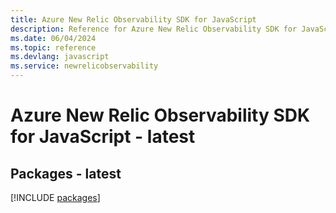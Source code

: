 ```yaml
---
title: Azure New Relic Observability SDK for JavaScript
description: Reference for Azure New Relic Observability SDK for JavaScript
ms.date: 06/04/2024
ms.topic: reference
ms.devlang: javascript
ms.service: newrelicobservability
---
```

# Azure New Relic Observability SDK for JavaScript - latest
## Packages - latest
[!INCLUDE [packages](new-relic-observability-index.md)]
